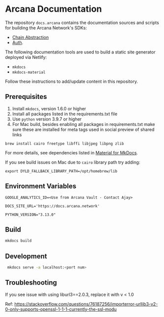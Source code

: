 # Arcana Documentation

The repository `docs.arcana` contains the documentation sources and scripts for building 
the Arcana Network's SDKs:

* [Chain Abstraction](https://docs.arcana.network/concepts/ca/chain-abstraction/)
* [Auth](https://docs.arcana.network/concepts/authtype/). 

The following documentation tools are used to build a static site generator deployed via Netlify:

* `mkdocs`
* `mkdocs-material`

Follow these instructions to add/update content in this repository.

## Prerequisites

1. Install `mkdocs`, version 1.6.0 or higher
2. Install all packages listed in the requirements.txt file
3. Use `python` version 3.9.7 or higher
4. For Mac build, besides enabling all packages in requirements.txt
   make sure these are installed for meta tags used in social preview of shared links

`brew install cairo freetype libffi libjpeg libpng zlib`

For more details, see dependencies listed in 
[Material for MkDocs](https://squidfunk.github.io/mkdocs-material/setup/dependencies/image-processing/).

If you see build issues on Mac due to `cairo` library path try adding:

`export DYLD_FALLBACK_LIBRARY_PATH=/opt/homebrew/lib`

## Environment Variables

`GOOGLE_ANALYTICS_ID=<Use from Arcana Vault - Contact Ajay>`

`DOCS_SITE_URL='https://docs.arcana.network'`

`PYTHON_VERSION="3.13.0"`

## Build

```sh
mkdocs build
```

## Development

```sh
 mkdocs serve -a localhost:<port num>
```

## Troubleshooting

If you see issue with using liburl3==2.0.3, replace it with v < 1.0

Ref: https://stackoverflow.com/questions/76187256/importerror-urllib3-v2-0-only-supports-openssl-1-1-1-currently-the-ssl-modu

